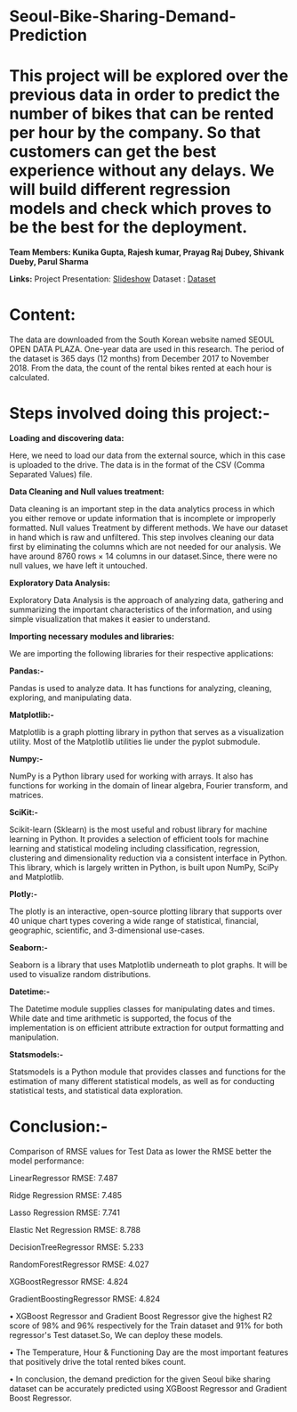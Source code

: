 # Seoul-Bike-Sharing-Demand-Prediction

# This project will be explored over the previous data in order to predict the number of bikes that can be rented per hour by the company. So that customers can get the best experience without any delays. We will build different regression models and check which proves to be the best for the deployment.

**Team Members: Kunika Gupta, Rajesh kumar, Prayag Raj Dubey, Shivank Dueby, Parul Sharma**

**Links:**
Project Presentation: [Slideshow](https://docs.google.com/presentation/d/1wzqfaKUjBtX8FeTKpKsxlLXe9WXFpYx8/edit#slide=id.p1)
Dataset : [Dataset](https://drive.google.com/drive/folders/1bjDKYA8zeAepgGbF8WoyMiPT0fqVRgdw)

# Content:
The data are downloaded from the South Korean website named SEOUL OPEN DATA PLAZA. One-year data are used in this research. The period of the dataset is 365 days (12 months) from December 2017 to November 2018. From the data, the count of the rental bikes rented at each hour is calculated.

# Steps involved doing this project:-

**Loading and discovering data:**

Here, we need to load our data from the external source, which in this case is uploaded to the drive. The data is in the format of the CSV (Comma Separated Values) file.

**Data Cleaning and Null values treatment:**

Data cleaning is an important step in the data analytics process in which you either remove or update information that is incomplete or improperly formatted. Null values Treatment by different methods. We have our dataset in hand which is raw and unfiltered. This step involves cleaning our data first by eliminating the columns which are not needed for our analysis. We have around 8760 rows × 14 columns in our dataset.Since, there were no null values, we have left it untouched.

**Exploratory Data Analysis:**

Exploratory Data Analysis is the approach of analyzing data, gathering and summarizing the important characteristics of the information, and using simple visualization that makes it easier to understand.

**Importing necessary modules and libraries:**

We are importing the following libraries for their respective applications:

**Pandas:-**

Pandas is used to analyze data. It has functions for analyzing, cleaning, exploring, and manipulating data.

**Matplotlib:-**

Matplotlib is a graph plotting library in python that serves as a visualization utility. Most of the Matplotlib utilities lie under the pyplot submodule.

**Numpy:-**

NumPy is a Python library used for working with arrays. It also has functions for working in the domain of linear algebra, Fourier transform, and matrices.

**SciKit:-**

Scikit-learn (Sklearn) is the most useful and robust library for machine learning in Python. It provides a selection of efficient tools for machine learning and statistical modeling including classification, regression, clustering and dimensionality reduction via a consistent interface in Python. This library, which is largely written in Python, is built upon NumPy, SciPy and Matplotlib.

**Plotly:-**

The plotly is an interactive, open-source plotting library that supports over 40 unique chart types covering a wide range of statistical, financial, geographic, scientific, and 3-dimensional use-cases.

**Seaborn:-**

Seaborn is a library that uses Matplotlib underneath to plot graphs. It will be used to visualize random distributions.

**Datetime:-**

The Datetime module supplies classes for manipulating dates and times. While date and time arithmetic is supported, the focus of the implementation is on efficient attribute extraction for output formatting and manipulation.

**Statsmodels:-**

Statsmodels is a Python module that provides classes and functions for the estimation of many different statistical models, as well as for conducting statistical tests, and statistical data exploration.

# Conclusion:-

Comparison of RMSE values for Test Data as lower the RMSE better the model performance:

LinearRegressor RMSE: 7.487 

Ridge Regression RMSE: 7.485 

Lasso Regression RMSE: 7.741 

Elastic Net Regression RMSE: 8.788

DecisionTreeRegressor RMSE: 5.233 

RandomForestRegressor RMSE: 4.027 

XGBoostRegressor RMSE: 4.824 

GradientBoostingRegressor RMSE: 4.824

• XGBoost Regressor and Gradient Boost Regressor give the highest R2 score of 98% and 96% respectively for the Train dataset and 91% for both regressor's Test dataset.So, We can deploy these models. 

• The Temperature, Hour & Functioning Day are the most important features that positively drive the total rented bikes count. 

• In conclusion, the demand prediction for the given Seoul bike sharing dataset can be accurately predicted using XGBoost Regressor and Gradient Boost Regressor.









